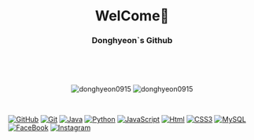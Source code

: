 <h1 align="center">WelCome👋</h3>
<h3 align="center">Donghyeon`s Github</h3>
<br><br><br>

<p align = "center"><img src="https://github-readme-stats.vercel.app/api?username=donghyeon0915&show_icons=true&locale=en" alt="donghyeon0915" />
  <img src="https://github-readme-stats.vercel.app/api/top-langs?username=donghyeon0915&show_icons=true&locale=en&layout=compact" alt="donghyeon0915" />
</p>

<br>

<p align="center"> 
  
  [![GitHub](http://img.shields.io/badge/-Git%20Hub-black?style=flat-square&logo=github&link=https://Donghyeon0915.github.io/)](https://Donghyeon0915.github.io/) 
  [![Git](http://img.shields.io/badge/-Git-f05032?style=flat-square&logo=git&logoColor=white&link=)]()
  [![Java](http://img.shields.io/badge/-Java-007396?style=flat-square&logo=java&link=)]()
  [![Python](http://img.shields.io/badge/-Python-3776ab?style=flat-square&logo=python&logoColor=white&link=)]()
  [![JavaScript](http://img.shields.io/badge/-JavaScript-f7df1e?style=flat-square&logo=javascript&logoColor=black&link=)]()
  [![Html](http://img.shields.io/badge/-Html-e34f26?style=flat-square&logo=html5&logoColor=white&link=)]()
  [![CSS3](http://img.shields.io/badge/-CSS3-1572B6?style=flat-square&logo=css3&logoColor=white&link=)]()
  [![MySQL](http://img.shields.io/badge/-MySQL-4479a1?style=flat-square&logo=MySQL&logoColor=white&link=)]()
  [![FaceBook](http://img.shields.io/badge/-FaceBook-1877F2?style=flat-square&logo=facebook&logoColor=white&link=https://zzsza.github.io/)]()
  [![Instagram](http://img.shields.io/badge/-Instagram-e4405f?style=flat-square&logo=instagram&logoColor=white&link=)]()
  
 </p>
